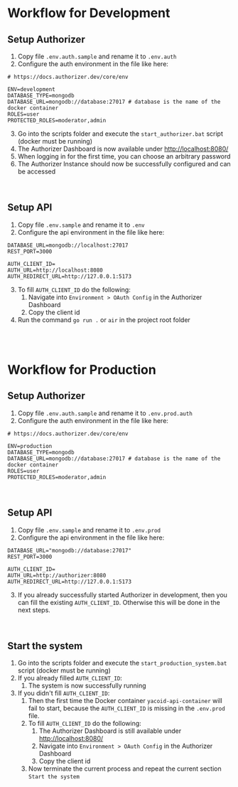 # Workflow for Development
## Setup Authorizer

1. Copy file `.env.auth.sample` and rename it to `.env.auth`
2. Configure the auth environment in the file like here:

```properties
# https://docs.authorizer.dev/core/env

ENV=development
DATABASE_TYPE=mongodb
DATABASE_URL=mongodb://database:27017 # database is the name of the docker container
ROLES=user
PROTECTED_ROLES=moderator,admin
```

3. Go into the scripts folder and execute the `start_authorizer.bat` script (docker must be running)
4. The Authorizer Dashboard is now available under <http://localhost:8080/>
5. When logging in for the first time, you can choose an arbitrary password
6. The Authorizer Instance should now be successfully configured and can be accessed

<br/>

## Setup API

1. Copy file `.env.sample` and rename it to `.env`
2. Configure the api environment in the file like here:

```properties
DATABASE_URL=mongodb://localhost:27017
REST_PORT=3000

AUTH_CLIENT_ID=
AUTH_URL=http://localhost:8080
AUTH_REDIRECT_URL=http://127.0.0.1:5173
```

3. To fill `AUTH_CLIENT_ID` do the following:
   1. Navigate into `Environment > OAuth Config` in the Authorizer Dashboard
   2. Copy the client id
4. Run the command `go run .` or `air` in the project root folder


<br/>
<br/>

# Workflow for Production

## Setup Authorizer
1. Copy file `.env.auth.sample` and rename it to `.env.prod.auth`
2. Configure the auth environment in the file like here:

```properties
# https://docs.authorizer.dev/core/env

ENV=production
DATABASE_TYPE=mongodb
DATABASE_URL=mongodb://database:27017 # database is the name of the docker container
ROLES=user
PROTECTED_ROLES=moderator,admin
```
<br/>

## Setup API

1. Copy file `.env.sample` and rename it to `.env.prod`
2. Configure the api environment in the file like here:

```properties
DATABASE_URL="mongodb://database:27017"
REST_PORT=3000

AUTH_CLIENT_ID=
AUTH_URL=http://authorizer:8080
AUTH_REDIRECT_URL=http://127.0.0.1:5173
```
3. If you already successfully started Authorizer in development, then you can fill the existing `AUTH_CLIENT_ID`. Otherwise this will be done in the next steps.

<br/>

## Start the system
1. Go into the scripts folder and execute the `start_production_system.bat` script (docker must be running)
2. If you already filled `AUTH_CLIENT_ID`:
   1. The system is now successfully running
3. If you didn't fill `AUTH_CLIENT_ID`:
   1. Then the first time the Docker container `yacoid-api-container` will fail to start, because the `AUTH_CLIENT_ID` is missing in the `.env.prod` file.
   2. To fill `AUTH_CLIENT_ID` do the following:
      1. The Authorizer Dashboard is still available under <http://localhost:8080/>
      2. Navigate into `Environment > OAuth Config` in the Authorizer Dashboard
      3. Copy the client id
   3. Now terminate the current process and repeat the current section `Start the system`